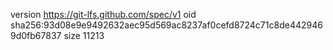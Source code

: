 version https://git-lfs.github.com/spec/v1
oid sha256:93d08e9e9492632aec95d569ac8237af0cefd8724c71c8de4429469d0fb67837
size 11213
